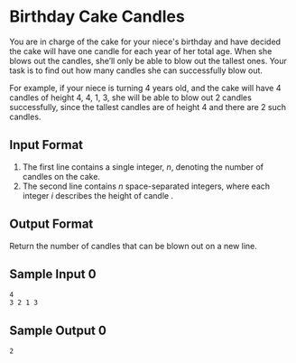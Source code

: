 # Birthday Cake Candles

You are in charge of the cake for your niece's birthday and have decided the cake will have one candle for each year of her total age. When she blows out the candles, she’ll only be able to blow out the tallest ones. Your task is to find out how many candles she can successfully blow out.

For example, if your niece is turning 4 years old, and the cake will have 4 candles of height 4, 4, 1, 3, she will be able to blow out 2 candles successfully, since the tallest candles are of height 4 and there are 2 such candles.

## Input Format

1. The first line contains a single integer,
   *n*, denoting the number of candles on the cake.
2. The second line contains *n* space-separated integers,
   where each integer *i* describes the height of candle .

## Output Format

Return the number of candles that can be blown out on a new line.

## Sample Input 0

```
4
3 2 1 3
```

## Sample Output 0

`2`
